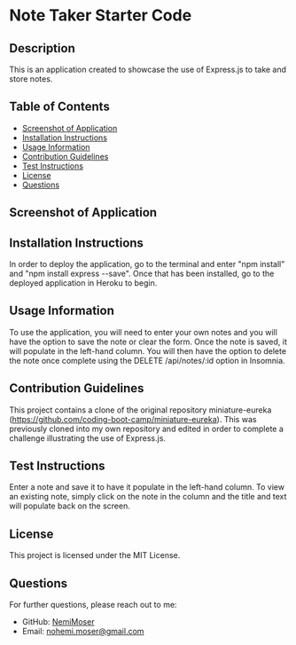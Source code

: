 # Note Taker Starter Code

## Description

This is an application created to showcase the use of Express.js to take and store notes.

## Table of Contents
- [Screenshot of Application](#screenshot-of-application)
- [Installation Instructions](#installation-instructions)
- [Usage Information](#usage-information)
- [Contribution Guidelines](#contribution-guidelines)
- [Test Instructions](#test-instructions)
- [License](#license)
- [Questions](#questions)

## Screenshot of Application



## Installation Instructions
In order to deploy the application, go to the terminal and enter "npm install” and "npm install express --save". Once that has been installed, go to the deployed application in Heroku to begin.

## Usage Information
To use the application, you will need to enter your own notes and you will have the option to save the note or clear the form. Once the note is saved, it will populate in the left-hand column. You will then have the option to delete the note once complete using the DELETE /api/notes/:id option in Insomnia. 

## Contribution Guidelines
This project contains a clone of the original repository miniature-eureka (https://github.com/coding-boot-camp/miniature-eureka). This was previously cloned into my own repository and edited in order to complete a challenge illustrating the use of Express.js.

## Test Instructions
Enter a note and save it to have it populate in the left-hand column. To view an existing note, simply click on the note in the column and the title and text will populate back on the screen.

## License
This project is licensed under the MIT License.

## Questions
For further questions, please reach out to me:
- GitHub: [NemiMoser](https://github.com/NemiMoser)
- Email: nohemi.moser@gmail.com